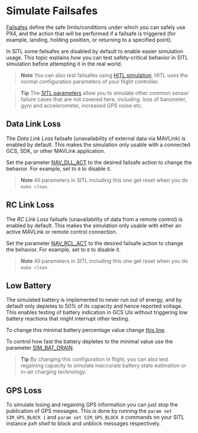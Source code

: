 # Simulate Failsafes

[Failsafes](https://docs.px4.io/master/en/config/safety.html) define the safe limits/conditions under which you can safely use PX4, and the action that will be performed if a failsafe is triggered (for example, landing, holding position, or returning to a specified point).

In SITL some failsafes are disabled by default to enable easier simulation usage.
This topic explains how you can test safety-critical behavior in SITL simulation before attempting it in the real world.

> **Note** You can also test failsafes using [HITL simulation](../simulation/hitl.md).
  HITL uses the normal configuration parameters of your flight controller.

<span></span>
> **Tip** The [SITL parameters](../advanced/parameter_reference.md#sitl) allow you to simulate other common sensor failure cases that are not covered here, including: loss of barometer, gyro and accelerometer, increased GPS noise etc.


## Data Link Loss

The *Data Link Loss* failsafe (unavailability of external data via MAVLink) is enabled by default.
This makes the simulation only usable with a connected GCS, SDK, or other MAVLink application.

Set the parameter [NAV_DLL_ACT](../advanced/parameter_reference.md#NAV_DLL_ACT) to the desired failsafe action to change the behavior.
For example, set to `0` to disable it.

> **Note** All parameters in SITL including this one get reset when you do `make clean`.

## RC Link Loss

The *RC Link Loss* failsafe (unavailability of data from a remote control) is enabled by default.
This makes the simulation only usable with either an active MAVLink or remote control connection.

Set the parameter [NAV_RCL_ACT](../advanced/parameter_reference.md#NAV_RCL_ACT) to the desired failsafe action to change the behavior.
For example, set to `0` to disable it.

> **Note** All parameters in SITL including this one get reset when you do `make clean`.


## Low Battery

The simulated battery is implemented to never run out of energy, and by default only depletes to 50% of its capacity and hence reported voltage.
This enables testing of battery indication in GCS UIs without triggering low battery reactions that might interrupt other testing.

To change this minimal battery percentage value change [this line](https://github.com/PX4/PX4-Autopilot/blob/9d67bbc328553bbd0891ffb8e73b8112bca33fcc/src/modules/simulator/simulator_mavlink.cpp#L330).

To control how fast the battery depletes to the minimal value use the parameter [SIM_BAT_DRAIN](../advanced/parameter_reference.md#SIM_BAT_DRAIN).

> **Tip** By changing this configuration in flight, you can also test regaining capacity to simulate inaccurate battery state estimation or in-air charging technology.

## GPS Loss

To simulate losing and regaining GPS information you can just stop the publication of GPS messages.
This is done by running the `param set SIM_GPS_BLOCK 1` and `param set SIM_GPS_BLOCK 0` commands on your SITL instance *pxh shell* to block and unblock messages respectively.
